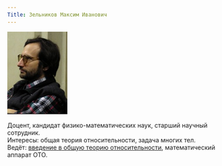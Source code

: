 ```yaml
---
Title: Зельников Максим Иванович
---
```


![Зельников Максим Иванович](images/ZelnikovMI.jpg)

Доцент, кандидат физико-математических наук, старший научный сотрудник.  
Интересы: общая теория относительности, задача многих тел.  
Ведёт: [введение в общую теорию относительности](%base_url%?study%2Fplan%2Fgenrel), математический аппарат ОТО.
